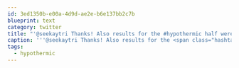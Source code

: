 ```yaml
---
id: 3ed1350b-e00a-4d9d-ae2e-b6e137bb2c7b
blueprint: text
category: twitter
title: "'@seekaytri Thanks! Also results for the #hypothermic half were posted: events.runningroom.com/site/?raceId=1…"
caption: '''@seekaytri Thanks! Also results for the <span class="hashtag hashtag_local">#<a href="http://tweettemp.darylchymko.ca/?tag=hypothermic">hypothermic</a> half were posted: <a href="http://www.events.runningroom.com/site/?raceId=11225&amp;eventId=33717&amp;vrindex=4" title="http://www.events.runningroom.com/site/?raceId=11225&amp;eventId=33717&amp;vrindex=4" class="link link_untco">events.runningroom.com/site/?raceId=1…</a>'
tags:
  - hypothermic
---
```

